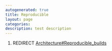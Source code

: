 ```yaml
---
autogenerated: true
title: Reproducible
layout: page
categories: 
description: test description
---
```


1.  REDIRECT [Architecture\#Reproducible\_builds](Architecture#Reproducible_builds)
